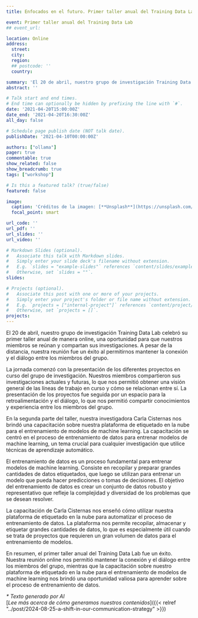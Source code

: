 ```yaml
---
title: Enfocados en el futuro. Primer taller anual del Training Data Lab

event: Primer taller anual del Training Data Lab
## event_url: 

location: Online
address:
  street: 
  city: 
  region: 
  ## postcode: ''
  country: 

summary: 'El 20 de abril, nuestro grupo de investigación Training Data Lab celebró su primer taller anual de manera online, una oportunidad para que nuestros miembros se reúnan y compartan sus investigaciones. A pesar de la distancia, nuestra reunión fue un éxito al permitirnos mantener la conexión y el diálogo entre los miembros del grupo.'
abstract: ''

# Talk start and end times.
# End time can optionally be hidden by prefixing the line with `#`.
date: '2021-04-20T15:00:00Z'
date_end: '2021-04-20T16:30:00Z'
all_day: false

# Schedule page publish date (NOT talk date).
publishDate: '2021-04-10T00:00:00Z'

authors: ["ollama"]
pager: true
commentable: true
show_related: false
show_breadcrumb: true
tags: ["workshop"]

# Is this a featured talk? (true/false)
featured: false

image:
  caption: 'Créditos de la imagen: [**Unsplash**](https://unsplash.com/photos/low-angle-photography-of-metal-structure-ZiQkhI7417A)'
  focal_point: smart

url_code: ''
url_pdf: ''
url_slides: ''
url_video: ''

# Markdown Slides (optional).
#   Associate this talk with Markdown slides.
#   Simply enter your slide deck's filename without extension.
#   E.g. `slides = "example-slides"` references `content/slides/example-slides.md`.
#   Otherwise, set `slides = ""`.
slides:

# Projects (optional).
#   Associate this post with one or more of your projects.
#   Simply enter your project's folder or file name without extension.
#   E.g. `projects = ["internal-project"]` references `content/project/deep-learning/index.md`.
#   Otherwise, set `projects = []`.
projects:
---
```


El 20 de abril, nuestro grupo de investigación Training Data Lab celebró su primer taller anual de manera online, una oportunidad para que nuestros miembros se reúnan y compartan sus investigaciones. A pesar de la distancia, nuestra reunión fue un éxito al permitirnos mantener la conexión y el diálogo entre los miembros del grupo.

La jornada comenzó con la presentación de los diferentes proyectos en curso del grupo de investigación. Nuestros miembros compartieron sus investigaciones actuales y futuras, lo que nos permitió obtener una visión general de las líneas de trabajo en curso y cómo se relacionan entre sí. La presentación de los proyectos fue seguida por un espacio para la retroalimentación y el diálogo, lo que nos permitió compartir conocimientos y experiencia entre los miembros del grupo.

En la segunda parte del taller, nuestra investigadora Carla Cisternas nos brindó una capacitación sobre nuestra plataforma de etiquetado en la nube para el entrenamiento de modelos de machine learning. La capacitación se centró en el proceso de entrenamiento de datos para entrenar modelos de machine learning, un tema crucial para cualquier investigación que utilice técnicas de aprendizaje automático.

El entrenamiento de datos es un proceso fundamental para entrenar modelos de machine learning. Consiste en recopilar y preparar grandes cantidades de datos etiquetados, que luego se utilizan para entrenar un modelo que pueda hacer predicciones o tomas de decisiones. El objetivo del entrenamiento de datos es crear un conjunto de datos robusto y representativo que refleje la complejidad y diversidad de los problemas que se desean resolver.

La capacitación de Carla Cisternas nos enseñó cómo utilizar nuestra plataforma de etiquetado en la nube para automatizar el proceso de entrenamiento de datos. La plataforma nos permite recopilar, almacenar y etiquetar grandes cantidades de datos, lo que es especialmente útil cuando se trata de proyectos que requieren un gran volumen de datos para el entrenamiento de modelos.

En resumen, el primer taller anual del Training Data Lab fue un éxito. Nuestra reunión online nos permitió mantener la conexión y el diálogo entre los miembros del grupo, mientras que la capacitación sobre nuestro plataforma de etiquetado en la nube para el entrenamiento de modelos de machine learning nos brindó una oportunidad valiosa para aprender sobre el proceso de entrenamiento de datos. 

_* Texto generado por AI_ <br>
[_Lee más acerca de cómo generamos nuestros contenidos_]({{< relref "../post/2024-08-25-a-shift-in-our-communication-strategy" >}})